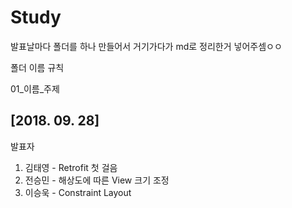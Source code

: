 # Study

발표날마다 폴더를 하나 만들어서 거기가다가 md로 정리한거 넣어주셈ㅇㅇ

폴더 이름 규칙

01_이름_주제

## [2018. 09. 28]
발표자

1. 김태영 - Retrofit 첫 걸음
2. 전승민 - 해상도에 따른 View 크기 조정
3. 이승욱 - Constraint Layout
